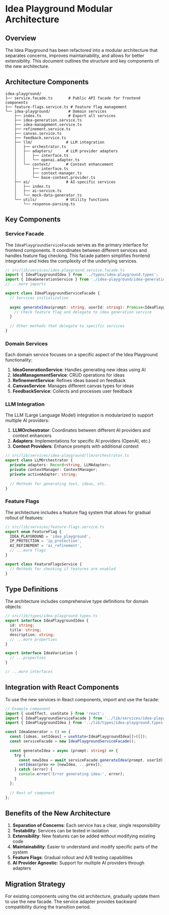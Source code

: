 # Idea Playground Modular Architecture

## Overview

The Idea Playground has been refactored into a modular architecture that separates concerns, improves maintainability, and allows for better extensibility. This document outlines the structure and key components of the new architecture.

## Architecture Components

```
idea-playground/
├── service.facade.ts       # Public API facade for frontend components
├── feature-flags.service.ts # Feature flag management
└── idea-playground/        # Domain services
    ├── index.ts            # Export all services
    ├── idea-generation.service.ts
    ├── idea-management.service.ts
    ├── refinement.service.ts
    ├── canvas.service.ts
    ├── feedback.service.ts
    ├── llm/               # LLM integration
    │   ├── orchestrator.ts
    │   ├── adapters/      # LLM provider adapters
    │   │   ├── interface.ts
    │   │   └── openai.adapter.ts
    │   └── context/       # Context enhancement
    │       ├── interface.ts
    │       ├── context-manager.ts
    │       └── base-context.provider.ts
    ├── ai/                # AI-specific services
    │   ├── index.ts
    │   ├── ai-service.ts
    │   └── mock-data-generator.ts
    └── utils/             # Utility functions
        └── response-parsing.ts
```

## Key Components

### Service Facade

The `IdeaPlaygroundServiceFacade` serves as the primary interface for frontend components. It coordinates between different services and handles feature flag checking. This facade pattern simplifies frontend integration and hides the complexity of the underlying services.

```typescript
// src/lib/services/idea-playground.service.facade.ts
import { IdeaPlaygroundIdea } from '../types/idea-playground.types';
import { IdeaGenerationService } from './idea-playground/idea-generation.service';
// ...more imports

export class IdeaPlaygroundServiceFacade {
  // Services initialization
  
  async generateIdea(prompt: string, userId: string): Promise<IdeaPlaygroundIdea> {
    // Check feature flag and delegate to idea generation service
  }
  
  // Other methods that delegate to specific services
}
```

### Domain Services

Each domain service focuses on a specific aspect of the Idea Playground functionality:

1. **IdeaGenerationService**: Handles generating new ideas using AI
2. **IdeaManagementService**: CRUD operations for ideas
3. **RefinementService**: Refines ideas based on feedback
4. **CanvasService**: Manages different canvas types for ideas
5. **FeedbackService**: Collects and processes user feedback

### LLM Integration

The LLM (Large Language Model) integration is modularized to support multiple AI providers:

1. **LLMOrchestrator**: Coordinates between different AI providers and context enhancers
2. **Adapters**: Implementations for specific AI providers (OpenAI, etc.)
3. **Context Providers**: Enhance prompts with additional context

```typescript
// src/lib/services/idea-playground/llm/orchestrator.ts
export class LLMOrchestrator {
  private adapters: Record<string, LLMAdapter>;
  private contextManager: ContextManager;
  private activeAdapter: string;
  
  // Methods for generating text, ideas, etc.
}
```

### Feature Flags

The architecture includes a feature flag system that allows for gradual rollout of features:

```typescript
// src/lib/services/feature-flags.service.ts
export enum FeatureFlag {
  IDEA_PLAYGROUND = 'idea_playground',
  IP_PROTECTION = 'ip_protection',
  AI_REFINEMENT = 'ai_refinement',
  // ...more flags
}

export class FeatureFlagsService {
  // Methods for checking if features are enabled
}
```

## Type Definitions

The architecture includes comprehensive type definitions for domain objects:

```typescript
// src/lib/types/idea-playground.types.ts
export interface IdeaPlaygroundIdea {
  id: string;
  title: string;
  description: string;
  // ...more properties
}

export interface IdeaVariation {
  // ...properties
}

// ...more interfaces
```

## Integration with React Components

To use the new services in React components, import and use the facade:

```typescript
// Example component
import { useEffect, useState } from 'react';
import { IdeaPlaygroundServiceFacade } from '../lib/services/idea-playground.service.facade';
import { IdeaPlaygroundIdea } from '../lib/types/idea-playground.types';

const IdeaGenerator = () => {
  const [ideas, setIdeas] = useState<IdeaPlaygroundIdea[]>([]);
  const serviceFacade = new IdeaPlaygroundServiceFacade();
  
  const generateIdea = async (prompt: string) => {
    try {
      const newIdea = await serviceFacade.generateIdea(prompt, userId);
      setIdeas(prev => [newIdea, ...prev]);
    } catch (error) {
      console.error('Error generating idea:', error);
    }
  };
  
  // Rest of component
};
```

## Benefits of the New Architecture

1. **Separation of Concerns**: Each service has a clear, single responsibility
2. **Testability**: Services can be tested in isolation
3. **Extensibility**: New features can be added without modifying existing code
4. **Maintainability**: Easier to understand and modify specific parts of the system
5. **Feature Flags**: Gradual rollout and A/B testing capabilities
6. **AI Provider Agnostic**: Support for multiple AI providers through adapters

## Migration Strategy

For existing components using the old architecture, gradually update them to use the new facade. The service adapter provides backward compatibility during the transition period.
